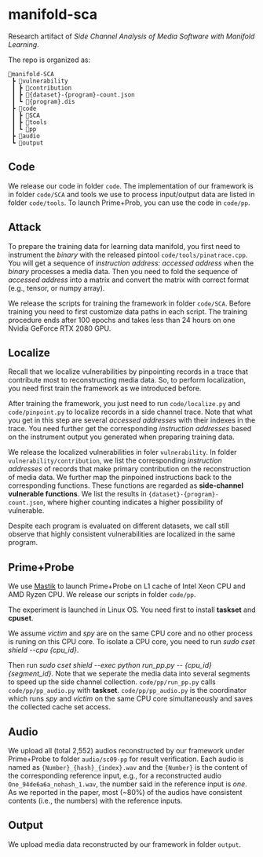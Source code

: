 # manifold-sca

Research artifact of *Side Channel Analysis of Media Software with Manifold Learning*.

The repo is organized as:

```
📂manifold-SCA
 ┣ 📂vulnerability
 ┃ ┣ 📂contribution
 ┃ ┣ 📜{dataset}-{program}-count.json
 ┃ ┗ 📜{program}.dis
 ┣ 📂code
 ┃ ┣ 📂SCA
 ┃ ┣ 📂tools
 ┃ ┗ 📂pp
 ┣ 📂audio
 ┗ 📂output
```
## Code

We release our code in folder `code`. The implementation of our framework is in
folder `code/SCA` and tools we use to process input/output data are listed in
folder `code/tools`. To launch Prime+Prob, you can use the code in `code/pp`.

## Attack

To prepare the training data for learning data manifold, you first need to instrument
the *binary* with the released pintool `code/tools/pinatrace.cpp`. You will get
a sequence of *instruction address: accessed address* when the *binary* processes a
media data.
Then you need to fold the sequence of *accessed address* into a matrix and convert
the matrix with correct format (e.g., tensor, or numpy array).

We release the scripts for training the framework in folder `code/SCA`. Before training
you need to first customize data paths in each script. The training procedure ends
after 100 epochs and takes less than 24 hours on one Nvidia GeForce RTX 2080 GPU.

## Localize

Recall that we localize vulnerabilities by pinpointing records in a trace that contribute
most to reconstructing media data. So, to perform localization, you need first
train the framework as we introduced before.

After training the framework, you just need to run `code/localize.py` and `code/pinpoint.py`
to localize records in a side channel trace. Note that what you get in this step are several
*accessed addresses* with their indexes in the trace. You need further get the corresponding
*instruction addresses* based on the instrument output you generated when preparing
training data.

We release the localized vulnerabilities in foler `vulnerability`. In folder
`vulnerability/contribution`, we list the corresponding *instruction addresses* of records
that make primary contribution on the reconstruction of media data. We further map
the pinpoined instructions back to the corresponding functions. These functions are
regarded as **side-channel vulnerable functions**. We list the results in
`{dataset}-{program}-count.json`, where higher counting indicates a higher possibility
of vulnerable.

Despite each program is evaluated on different datasets, we call still observe that highly
consistent vulnerabilities are localized in the same program.

## Prime+Probe

We use [Mastik](https://cs.adelaide.edu.au/~yval/Mastik/) to launch Prime+Probe on
L1 cache of Intel Xeon CPU and AMD Ryzen CPU. We release our scripts in folder `code/pp`.

The experiment is launched in Linux OS. You need first to install **taskset** and **cpuset**.

We assume *victim* and *spy* are on the same CPU core and no other process is runing
on this CPU core. To isolate a CPU core, you need to run *sudo cset shield --cpu {cpu_id}*.

Then run *sudo cset shield --exec python run_pp.py -- {cpu_id} {segment_id}*. Note that we
seperate the media data into several segments to speed up the side channel collection.
`code/pp/run_pp.py` calls `code/pp/pp_audio.py` with **taskset**.
`code/pp/pp_audio.py` is the coordinator which runs *spy* and *victim* on the same CPU
core simultaneously and saves the collected cache set access.

## Audio

We upload all (total 2,552) audios reconstructed by our framework under Prime+Probe to folder `audio/sc09-pp`
for result verification. Each audio is named as `{Number}_{hash}_{index}.wav` and the
`{Number}` is the content of the corresponding reference input, e.g., for
a reconstructed audio `One_94de6a6a_nohash_1.wav`, the number said in the reference input
is *one*. As we reported in the paper, most (~80%) of the audios have
consistent contents (i.e., the numbers) with the reference inputs.

## Output

We upload media data reconstructed by our framework in folder `output`.
